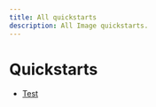 ```yaml
---
title: All quickstarts
description: All Image quickstarts.
---
```


# Quickstarts
- [Test](quickstarts/test)
